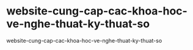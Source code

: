 # website-cung-cap-cac-khoa-hoc-ve-nghe-thuat-ky-thuat-so
website-cung-cap-cac-khoa-hoc-ve-nghe-thuat-ky-thuat-so
